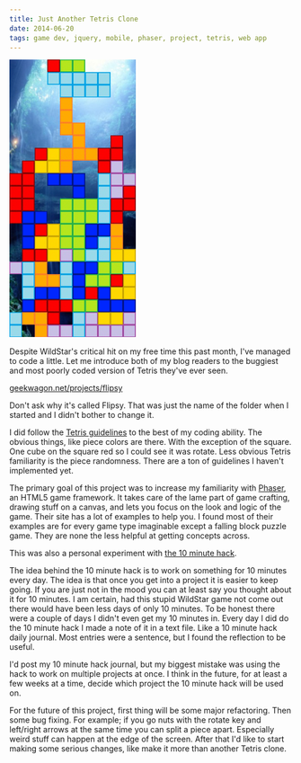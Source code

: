 ```yaml
---
title: Just Another Tetris Clone
date: 2014-06-20
tags: game dev, jquery, mobile, phaser, project, tetris, web app
---
```


![It wasn't me][pic-1]

Despite WildStar's critical hit on my free time this past month, I've managed to code a little. Let
me introduce both of my blog readers to the buggiest and most poorly coded version of Tetris they've
ever seen.

[geekwagon.net/projects/flipsy][link-1]

Don't ask why it's called Flipsy. That was just the name of the folder when I started and I didn't
bother to change it.

<!-- more -->

I did follow the [Tetris guidelines][link-2] to the best of my coding ability. The obvious things,
like piece colors are there. With the exception of the square. One cube on the square red so I could
see it was rotate. Less obvious Tetris familiarity is the piece randomness. There are a ton of
guidelines I haven't implemented yet.

The primary goal of this project was to increase my familiarity with [Phaser][link-3], an HTML5 game
framework. It takes care of the lame part of game crafting, drawing stuff on a canvas, and lets you
focus on the look and logic of the game. Their site has a lot of examples to help you. I found most
of their examples are for every game type imaginable except a falling block puzzle game. They are
none the less helpful at getting concepts across.

This was also a personal experiment with [the 10 minute hack][link-4].

The idea behind the 10 minute hack is to work on something for 10 minutes every day. The idea is
that once you get into a project it is easier to keep going. If you are just not in the mood you can
at least say you thought about it for 10 minutes. I am certain, had this stupid WildStar game not
come out there would have been less days of only 10 minutes. To be honest there were a couple of
days I didn't even get my 10 minutes in. Every day I did do the 10 minute hack I made a note of it
in a text file. Like a 10 minute hack daily journal. Most entries were a sentence, but I found the
reflection to be useful.

I'd post my 10 minute hack journal, but my biggest mistake was using the hack to work on multiple
projects at once. I think in the future, for at least a few weeks at a time, decide which project
the 10 minute hack will be used on.

For the future of this project, first thing will be some major refactoring. Then some bug fixing.
For example; if you go nuts with the rotate key and left/right arrows at the same time you can split
a piece apart. Especially weird stuff can happen at the edge of the screen. After that I'd like to
start making some serious changes, like make it more than another Tetris clone.

[pic-1]: images/2014-06-15at8.00.34PM.png "Someone sucks at Tetris."
[link-1]: http://geekwagon.net/projects/flipsy/
[link-2]: http://tetris.wikia.com/wiki/Tetris_Guideline
[link-3]: http://phaser.io/
[link-4]: http://lifehacker.com/5889332/the-10-minute-hack
